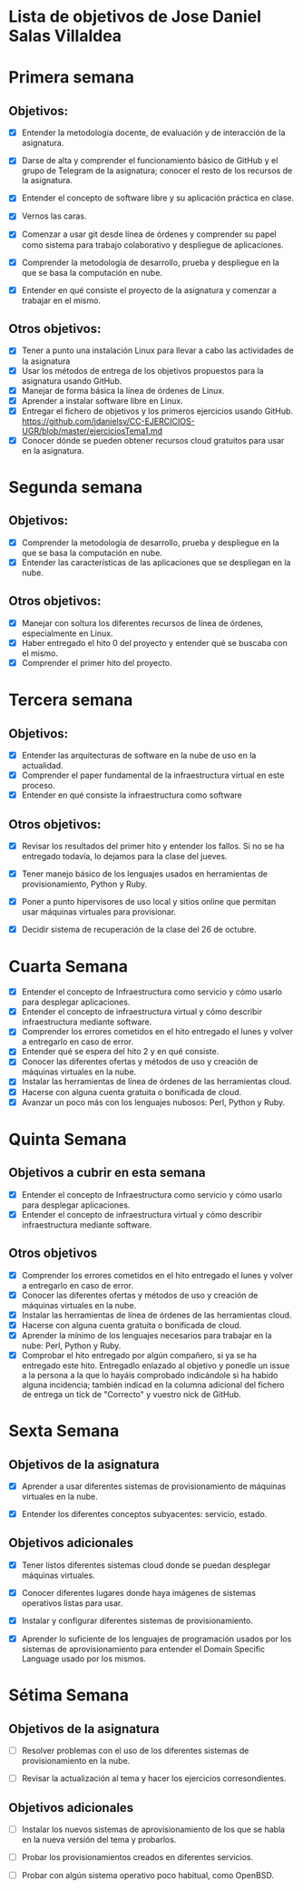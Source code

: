 Lista de objetivos de Jose Daniel Salas Villaldea
=================================================
# Primera semana
## Objetivos:
- [x] Entender la metodología docente, de evaluación y de interacción de la asignatura.
- [x] Darse de alta y comprender el funcionamiento básico de GitHub y el grupo de Telegram de la asignatura; conocer el resto de los recursos de la asignatura.
- [x] Entender el concepto de software libre y su aplicación práctica en clase.
- [x] Vernos las caras.
- [x] Comenzar a usar git desde línea de órdenes y comprender su papel como sistema para trabajo colaborativo y despliegue de aplicaciones.
- [x] Comprender la metodología de desarrollo, prueba y despliegue en la que se basa la computación en nube.
- [x] Entender en qué consiste el proyecto de la asignatura y comenzar a trabajar en el mismo.


## Otros objetivos:
- [x] Tener a punto una instalación Linux para llevar a cabo las actividades de la asignatura
- [x] Usar los métodos de entrega de los objetivos propuestos para la asignatura usando GitHub.
- [x] Manejar de forma básica la línea de órdenes de Linux.
- [x] Aprender a instalar software libre en Linux.
- [x] Entregar el fichero de objetivos y los primeros ejercicios usando GitHub. https://github.com/jdanielsv/CC-EJERCICIOS-UGR/blob/master/ejerciciosTema1.md
- [x] Conocer dónde se pueden obtener recursos cloud gratuitos para usar en la asignatura.

# Segunda semana
## Objetivos:

* [x] Comprender la metodología de desarrollo, prueba y despliegue en la que se basa la computación en nube.
* [x] Entender las características de las aplicaciones que se despliegan en la nube.

## Otros objetivos:

* [x] Manejar con soltura los diferentes recursos de línea de órdenes, especialmente en Linux.
* [x] Haber entregado el hito 0 del proyecto y entender qué se buscaba con el mismo.
* [x] Comprender el primer hito del proyecto.

# Tercera semana

## Objetivos:
* [x] Entender las arquitecturas de software en la nube de uso en la actualidad.
* [x] Comprender el paper fundamental de la infraestructura virtual en este proceso.
* [x] Entender en qué consiste la infraestructura como software

## Otros objetivos:
* [x] Revisar los resultados del primer hito y entender los fallos. Si no se ha entregado todavía, lo dejamos para la clase del jueves.

* [x] Tener manejo básico de los lenguajes usados en herramientas de provisionamiento, Python y Ruby.

* [x] Poner a punto hipervisores de uso local y sitios online que permitan usar máquinas virtuales para provisionar.

* [x] Decidir sistema de recuperación de la clase del 26 de octubre.

# Cuarta Semana

- [x] Entender el concepto de Infraestructura como servicio y cómo usarlo para desplegar aplicaciones.
- [x] Entender el concepto de infraestructura virtual y cómo describir infraestructura mediante software.
- [x] Comprender los errores cometidos en el hito entregado el lunes y volver a entregarlo en caso de error.
- [x] Entender qué se espera del hito 2 y en qué consiste.
- [x] Conocer las diferentes ofertas y métodos de uso y creación de máquinas virtuales en la nube.
- [x] Instalar las herramientas de línea de órdenes de las herramientas cloud.
- [x] Hacerse con alguna cuenta gratuita o bonificada de cloud.
- [x] Avanzar un poco más con los lenguajes nubosos: Perl, Python y Ruby.

# Quinta Semana
## Objetivos a cubrir en esta semana

- [x] Entender el concepto de Infraestructura como servicio y cómo usarlo
   para desplegar aplicaciones.
- [x] Entender el concepto de infraestructura virtual y cómo describir
   infraestructura mediante software.

## Otros objetivos
- [x] Comprender los errores cometidos en el hito entregado el lunes y
  volver a entregarlo en caso de error.
- [x] Conocer las diferentes ofertas y métodos de uso y creación de
  máquinas virtuales en la nube.
- [x] Instalar las herramientas de línea de órdenes de las herramientas cloud.
- [x] Hacerse con alguna cuenta gratuita o bonificada de cloud.
- [x] Aprender la mínimo de los lenguajes necesarios para trabajar en la
  nube: Perl, Python y Ruby.
- [x] Comprobar el hito entregado por algún compañero, si ya se ha entregado este hito. Entregadlo enlazado al objetivo y ponedle un issue a la persona a la que lo hayáis comprobado indicándole si ha habido alguna incidencia; también indicad en la columna adicional del fichero de entrega un tick de "Correcto" y vuestro nick de GitHub.
# Sexta Semana
## Objetivos de la asignatura

- [x] Aprender a usar diferentes sistemas de provisionamiento de máquinas
   virtuales en la nube.

- [x] Entender los diferentes conceptos subyacentes: servicio, estado.

## Objetivos adicionales

- [x] Tener listos diferentes sistemas cloud donde se puedan desplegar máquinas
  virtuales.

- [x] Conocer diferentes lugares donde haya imágenes de sistemas
  operativos listas para usar.

- [x] Instalar y configurar diferentes sistemas de provisionamiento.

- [x] Aprender lo suficiente de los lenguajes de programación usados por
  los sistemas de aprovisionamiento para entender el Domain Specific
  Language usado por los mismos.


# Sétima Semana

## Objetivos de la asignatura

- [ ] Resolver problemas con el uso de los diferentes sistemas de
   provisionamiento en la nube.

- [ ] Revisar la actualización al tema y hacer los ejercicios corresondientes.

## Objetivos adicionales

- [ ] Instalar los nuevos sistemas de aprovisionamiento de los que se
  habla en la nueva versión del tema y probarlos.

- [ ] Probar los provisionamientos creados en diferentes servicios.

- [ ] Probar con algún sistema operativo poco habitual, como OpenBSD.
